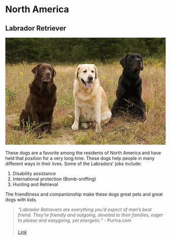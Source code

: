 # North America
## Labrador Retriever
![Lab Retreiver](Labrador-Retrievers-three-colors.jpg)

These dogs are a favorite among the residents of North America and have held that position for a very long time. These dogs help people in many different ways in their lives. Some of the Labradors' jobs include:
1. Disability assistance
2. International protection (Bomb-sniffing)
3. Hunting and Retrieval

The friendliness and companionship make these dogs great pets and great dogs with kids.

> _"Labrador Retrievers are everything you’d expect of man’s best friend. They’re friendly and outgoing, devoted to their families, eager to please and easygoing, yet energetic."_ - Purina.com
> ###### [Link](https://www.purina.com/dogs/dog-breeds/labrador-retriever)

